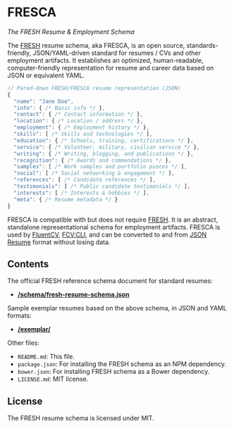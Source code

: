 FRESCA
======
*The FRESH Resume & Employment Schema*

The [FRESH][fresh] resume schema, aka FRESCA, is an open source, standards-friendly,
JSON/YAML-driven standard for resumes / CVs and other employment artifacts.
It establishes an optimized, human-readable, computer-friendly representation
for resume and career data based on JSON or equivalent YAML.

```js
// Pared-down FRESH/FRESCA resume representation (JSON)
{
  "name": "Jane Doe",
  "info": { /* Basic info */ },
  "contact": { /* Contact information */ },
  "location": { /* Location / address */ },
  "employment": { /* Employment history */ },
  "skills": [ /* Skills and technologies */ ],
  "education": { /* Schools, training, certifications */ },
  "service": { /* Volunteer, military, civilian service */ },
  "writing": { /* Writing, blogging, and publications */ },
  "recognition": { /* Awards and commendations */ },
  "samples": [ /* Work samples and portfolio pieces */ ],
  "social": [ /* Social networking & engagement */ ],
  "references": [ /* Candidate references */ ],
  "testimonials": [ /* Public candidate testimonials */ ],  
  "interests": [ /* Interests & hobbies */ ],
  "meta": { /* Resume metadata */ }
}
```

FRESCA is compatible with but does not require [FRESH][fresh]. It is an
abstract, standalone representational schema for employment artifacts. FRESCA is
used by [FluentCV][fluentcv], [FCV:CLI][cli], and can be converted to and from
[JSON Resume][jrs] format without losing data.

## Contents

The official FRESH reference schema document for standard resumes:

- [**/schema/fresh-resume-schema.json**][schema]

Sample exemplar resumes based on the above schema, in JSON and YAML formats:

- [**/exemplar/**][exemplar]

Other files:

- `README.md`: This file.
- `package.json`: For installing the FRESH schema as an NPM dependency.
- `bower.json`: For installing FRESH schema as a Bower dependency.
- `LICENSE.md`: MIT license.

## License

The FRESH resume schema is licensed under MIT.

[fresh]: https://github.com/fluentdesk/FRESH
[schema]: schema/fresh-resume-schema.json
[cli]: https://www.npmjs.com/package/fluentcv
[fluentcv]: http://fluentdesk.com/fluentcv
[jrs]: http://jsonresume.org
[exemplar]: exemplar
